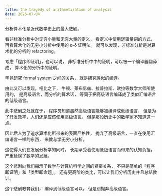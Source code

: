 ```yaml
---
title: the tragedy of arithmetization of analysis
date: 2025-07-04
---
```


分析算术化是近代数学史上的最大悲剧。

看非标准分析中对无穷小量和无穷大量的定义，
看定义中使用逻辑量词的方式，
再看算术化的无穷小分析中使用的 ε-δ 证明法。
就可以发现，非标准分析是对算术化的分析的 refactoring。

考虑「程序即证明」，也可以说，
非标准分析中中的证明，可以被一个编译器翻译成，
算术化的分析中的证明。

毕竟研究 formal system 之间的关系，
就是研究类似的编译。

由此又可以发现，相比之下，
牛顿、莱布尼兹、拉普拉斯、欧拉等数学大师所使用的，
是高级语言，而分析的算术话，
等同于把高级语言编译成了类似汇编语言的低级语言。

此中悲剧之处就在于，
程序员知道虽然高级语言能够被编译成低级语言，
但是为了开发效率，人们还是应该使用高级语言。
但是那段历史中的数学家不知道这一点。

因此后人为了追求算术化所带来的表面严格性，
抛弃了高级语言，一直在使用汇编语言一样的东西，
来教与学无穷小分析。

这使得人们在发展分析学的同时，
长期承受着使用低级语言而带来的认知负担，
严重延误了数学的发展。

这个悲剧向我们揭示了数学与计算机科学之间的紧密关系，
不只是简单的「程序即证明」和「类型即命题」，
还有更高阶的类比，可以让我们分析历史并且总结教训。

这个悲剧教育我们，
编译到低级语言可以，
但是别抛弃高级语言。
